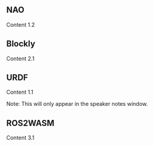 
## NAO

Content 1.2



## Blockly

Content 2.1


## URDF

Content 1.1

Note: This will only appear in the speaker notes window.



## ROS2WASM

Content 3.1




